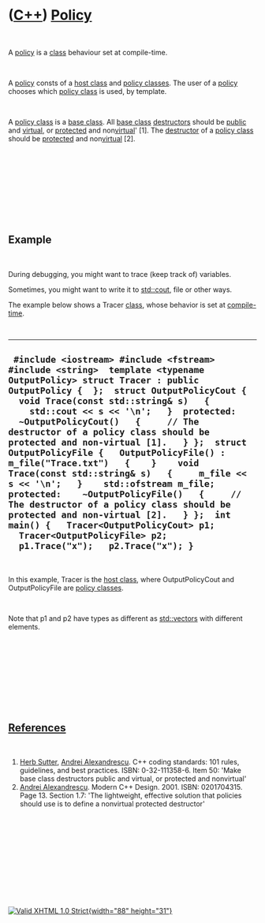 



 

 

 

 

 

([C++](Cpp.htm)) [Policy](CppPolicy.htm)
========================================

 

A [policy](CppPolicy.htm) is a [class](CppClass.htm) behaviour set at
compile-time.

 

A [policy](CppPolicy.htm) consts of a [host class](CppHostClass.htm) and
[policy classes](CppPolicyClass.htm). The user of a
[policy](CppPolicy.htm) chooses which [policy class](CppPolicyClass.htm)
is used, by template.

 

A [policy class](CppPolicyClass.htm) is a [base
class](CppBaseClass.htm). All [base class](CppBaseClass.htm)
[destructors](CppDestructor.htm) should be [public](CppPublic.htm) and
[virtual](CppVirtual.htm), or [protected](CppProtected.htm) and
non[virtual](CppVirtual.htm)' \[1\]. The [destructor](CppDestructor.htm)
of a [policy class](CppPolicyClass.htm) should be
[protected](CppProtected.htm) and non[virtual](CppVirtual.htm) \[2\].

 

 

 

 

 

Example
-------

 

During debugging, you might want to trace (keep track of) variables.

Sometimes, you might want to write it to [std::cout](CppCout.htm), file
or other ways.

The example below shows a Tracer [class](CppClass.htm), whose behavior
is set at [compile-time](CppCompileTime.htm).

 

  -----------------------------------------------------------------------------------------------------------------------------------------------------------------------------------------------------------------------------------------------------------------------------------------------------------------------------------------------------------------------------------------------------------------------------------------------------------------------------------------------------------------------------------------------------------------------------------------------------------------------------------------------------------------------------------------------------------------------------------------------------------------------------------------------------
  ` #include <iostream> #include <fstream> #include <string>  template <typename OutputPolicy> struct Tracer : public OutputPolicy {  };  struct OutputPolicyCout {   void Trace(const std::string& s)   {     std::cout << s << '\n';   }  protected:   ~OutputPolicyCout()   {     // The destructor of a policy class should be protected and non-virtual [1].   } };  struct OutputPolicyFile {   OutputPolicyFile() : m_file("Trace.txt")   {    }    void Trace(const std::string& s)   {     m_file << s << '\n';   }    std::ofstream m_file;  protected:    ~OutputPolicyFile()   {     // The destructor of a policy class should be protected and non-virtual [2].   } };  int main() {   Tracer<OutputPolicyCout> p1;   Tracer<OutputPolicyFile> p2;   p1.Trace("x");   p2.Trace("x"); }`
  -----------------------------------------------------------------------------------------------------------------------------------------------------------------------------------------------------------------------------------------------------------------------------------------------------------------------------------------------------------------------------------------------------------------------------------------------------------------------------------------------------------------------------------------------------------------------------------------------------------------------------------------------------------------------------------------------------------------------------------------------------------------------------------------------------

 

In this example, Tracer is the [host class](CppHostClass.htm), where
OutputPolicyCout and OutputPolicyFile are [policy
classes](CppPolicyClass.htm).

 

Note that p1 and p2 have types as different as
[std::vectors](CppVector.htm) with different elements.

 

 

 

 

 

[References](CppReferences.htm)
-------------------------------

 

1.  [Herb Sutter](CppHerbSutter.htm), [Andrei
    Alexandrescu](CppAndreiAlexandrescu.htm). C++ coding standards: 101
    rules, guidelines, and best practices. ISBN: 0-32-111358-6. Item 50:
    'Make base class destructors public and virtual, or protected and
    nonvirtual'
2.  [Andrei Alexandrescu](CppAndreiAlexandrescu.htm). Modern C++ Design.
    2001. ISBN: 0201704315. Page 13. Section 1.7: 'The lightweight,
    effective solution that policies should use is to define a
    nonvirtual protected destructor'

 

 

 

 

 





 

[![Valid XHTML 1.0 Strict](valid-xhtml10.png){width="88"
height="31"}](http://validator.w3.org/check?uri=referer)
